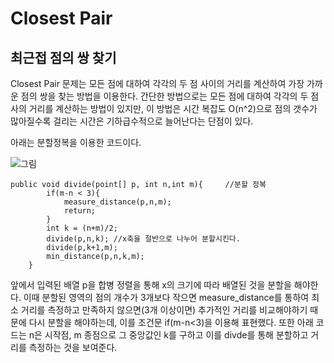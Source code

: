 # Closest Pair

## 최근접 점의 쌍 찾기



 Closest Pair 문제는 모든 점에 대하여 각각의 두 점 사이의 거리를 계산하여 가장 가까운 점의 쌍을 찾는 방법을 이용한다.  간단한 방법으로는 모든 점에 대하여 각각의 두 점 사의 거리를 계산하는 방법이 있지만, 이 방법은 시간 복잡도 O(n^2)으로 점의 갯수가 많아질수록 걸리는 시간은 기하급수적으로 늘어난다는 단점이 있다.



아래는 분할정복을 이용한 코드이다.

![그림](https://www.cs.mcgill.ca/~cs251/ClosestPair/figure3.2.gif)

```
public void divide(point[] p, int n,int m){     //분할 정복
        if(m-n < 3){
            measure_distance(p,n,m);
            return;
        }
        int k = (n+m)/2;
        divide(p,n,k); //x축을 절반으로 나누어 분할시킨다.
        divide(p,k+1,m);
        min_distance(p,n,k,m);
    }

```

앞에서 입력된 배열 p을 합병 정렬을 통해 x의 크기에 따라 배열된 것을 분할을 해야한다. 이때 분할된 영역의 점의 개수가 3개보다 작으면 measure_distance를 통하여 최소 거리를 측정하고 만족하지 않으면(3개 이상이면) 추가적인 거리를 비교해야하기 때문에 다시 분할을 해야하는데, 이를 조건문 if(m-n<3)을 이용해 표현했다. 또한 아래 코드는 n은 시작점, m 종점으로 그 중앙값인 k를 구하고 이를 divde를 통해 분할하고 거리를 측정하는 것을 보여준다.